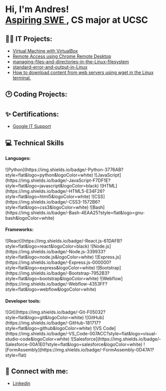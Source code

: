 <h1>Hi, I'm Andres! <br/><a href="https://github.com/AndresBlanco"href="https://www.linkedin.com/in/AndresBlanco/"> Aspiring SWE </a>, CS major at UCSC 

<h2>👨‍💻 IT Projects:</h2>
  
  - [Virtual Machine with VirtualBox](https://github.com/anfebladi/Virtual-Machine-with-VirtualBox)
  - [Remote Access using Chrome Remote Desktop](https://github.com/anfebladi/Remote-Acess-with-Chrome-Remote-Acess)
  - [managing-files-and-directories-in-the-Linux-filesystem](https://github.com/anfebladi/-managing-files-and-directories-in-the-Linux-filesystem)
  - [standard-error-and-output-in-Linux](https://github.com/anfebladi/standard-error-and-output-in-Linux)
  - [How to download content from web servers using wget in the Linux terminal.](https://github.com/anfebladi/Download-content-from-a-web-server-using-wget.)

<h2>🕑 Coding Projects:</h2>
  


<h2>✨ Certifications:</h2> 

- [Google IT Support](https://www.coursera.org/account/accomplishments/professional-cert/certificate/ZB76QYCBBZLI)

<h2> 💻 Technical Skills </h2>
  <h4> Languages: </h4>
   ![Python](https://img.shields.io/badge/-Python-3776AB?style=flat&logo=python&logoColor=white)
   ![JavaScript](https://img.shields.io/badge/-JavaScript-F7DF1E?style=flat&logo=javascript&logoColor=black)
   ![HTML](https://img.shields.io/badge/-HTML5-E34F26?style=flat&logo=html5&logoColor=white)
   ![CSS](https://img.shields.io/badge/-CSS3-1572B6?style=flat&logo=css3&logoColor=white)
   ![Bash](https://img.shields.io/badge/-Bash-4EAA25?style=flat&logo=gnu-bash&logoColor=white)
  <h4> Frameworks: </h4>
    ![React](https://img.shields.io/badge/-React.js-61DAFB?style=flat&logo=react&logoColor=black)
    ![Node.js](https://img.shields.io/badge/-Node.js-339933?style=flat&logo=node.js&logoColor=white)
    ![Express.js](https://img.shields.io/badge/-Express.js-000000?style=flat&logo=express&logoColor=white)
    ![Bootstrap](https://img.shields.io/badge/-Bootstrap-7952B3?style=flat&logo=bootstrap&logoColor=white)
    ![Webflow](https://img.shields.io/badge/-Webflow-4353FF?style=flat&logo=webflow&logoColor=white)
  <h4> Developer tools: </h4>
    ![Git](https://img.shields.io/badge/-Git-F05032?style=flat&logo=git&logoColor=white)
    ![GitHub](https://img.shields.io/badge/-GitHub-181717?style=flat&logo=github&logoColor=white)
    ![VS Code](https://img.shields.io/badge/-VS_Code-007ACC?style=flat&logo=visual-studio-code&logoColor=white)
    ![Salesforce](https://img.shields.io/badge/-Salesforce-00A1E0?style=flat&logo=salesforce&logoColor=white)
    ![FormAssembly](https://img.shields.io/badge/-FormAssembly-0D47A1?style=flat)

<h2> 🤳 Connect with me:</h2>

- [Linkedin](https://www.linkedin.com/in/andres-blanco-624151280/)



